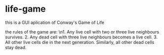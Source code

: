 # life-game

this is a GUI aplication of Conway's Game of Life

the rules of the game are:
    \n1. Any live cell with two or three live neighbours survives.
    2. Any dead cell with three live neighbours becomes a live cell.
    3. All other live cells die in the next generation. Similarly, all other dead cells stay dead.
    
    
